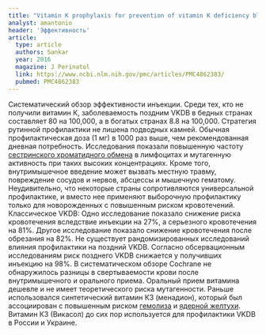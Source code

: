 ```yaml
---
title: "Vitamin K prophylaxis for prevention of vitamin K deficiency bleeding: a systematic review"
analyst: amantonio
header: 'Эффективность'
article:
  type: article
  authors: Sankar
  year: 2016
  magazine: J Perinatol
  link: https://www.ncbi.nlm.nih.gov/pmc/articles/PMC4862383/
  pubmed: PMC4862383
---
```


Систематический обзор эффективности инъекции.
Среди тех, кто не получили витамин К, заболеваемость поздним VKDB в бедных странах составляет 80 на 100,000, а в богатых странах 8.8 на 100,000.
Стратегия рутинной профилактики не лишена подводных камней. Обычная профилактическая доза (1 мг) в 1000 раз выше, чем рекомендованная дневная потребность. Исследования показали повышенную частоту [сестринского хроматидного обмена](https://ru.wikipedia.org/wiki/Сестринский_хроматидный_обмен) в лимфоцитах и мутагенную активность при таких высоких концентрациях. Кроме того, внутримышечное введение может вызвать местную травму, повреждение сосудов и нервов, абсцессы и мышечную гематому. Неудивительно, что некоторые страны сопротивляются универсальной профилактике, и вместо нее применяют выборочную профилактику только для новорожденных с повышенным риском кровотечений.
Классическое VKDB: Одно исследование показало снижение риска кровотечения вследствие инъекции на 27%, а серьезного кровотечения на 81%. Другое исследование показало снижение кровотечения после обрезания на 82%.
Не существует рандомизированных исследований влияния профилактики на поздний VKDB. Согласно обсервационным исследованиям риск позднего VKDB снижается у получивших инъекцию на 98%.
В систематическом обзоре Cochrane не обнаружилось разницы в свертываемости крови после внутримышечного и орального приема.
Оральный прием витамина дешевле и не имеет теоретического риска мутагенности.
Раньше использовался синтетический витамин К3 (менадион), который был ассоциирован с повышенным риском [гемолиза](https://ru.wikipedia.org/wiki/Гемолиз) и [ядерной желтухи](https://ru.wikipedia.org/wiki/Ядерная_желтуха).
Витамин К3 (Викасол) до сих пор используется для профилактики VKDB в России и Украине.
